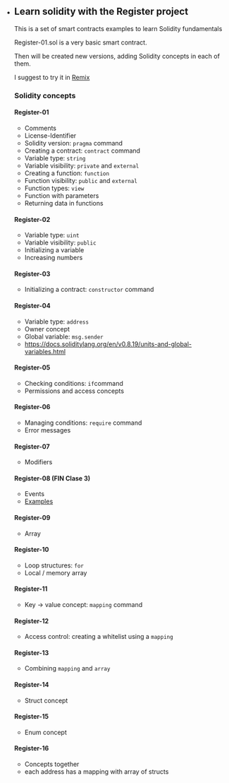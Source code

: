 - ## Learn solidity with the Register project

  This is a set of smart contracts examples to learn Solidity fundamentals

  Register-01.sol is a very basic smart contract.

  Then will be created new versions, adding Solidity concepts in each of them.

  I suggest to try it in [Remix](http://remix.ethereum.org/)

  ### Solidity concepts

  #### Register-01
  - Comments
  - License-Identifier
  - Solidity version: ```pragma``` command
  - Creating a contract: ```contract``` command
  - Variable type: ```string```
  - Variable visibility: ```private``` and ```external```
  - Creating a function: ```function```
  - Function visibility: ```public``` and ```external```
  - Function types: ```view```
  - Function with parameters
  - Returning data in functions

  #### Register-02
  - Variable type: ```uint```
  - Variable visibility: ```public```
  - Initializing a variable
  - Increasing numbers

  #### Register-03
  - Initializing a contract: ```constructor``` command

  #### Register-04
  - Variable type: ```address```
  - Owner concept
  - Global variable: ```msg.sender```
  - https://docs.soliditylang.org/en/v0.8.19/units-and-global-variables.html

  #### Register-05
  - Checking conditions: ```if```command
  - Permissions and access concepts

  #### Register-06
  - Managing conditions: ```require``` command
  - Error messages

  #### Register-07
  - Modifiers

  #### Register-08 (FIN Clase 3)
  - Events
  - [Examples](https://etherscan.io/address/0xa0b86991c6218b36c1d19d4a2e9eb0ce3606eb48#events)

  #### Register-09
  - Array

  #### Register-10
  - Loop structures: ```for```
  - Local / memory array

  #### Register-11
  - Key -> value concept: ```mapping``` command

  #### Register-12
  - Access control: creating a whitelist using a ```mapping```

  #### Register-13
  - Combining ```mapping``` and ```array```

  #### Register-14
  - Struct concept

  #### Register-15
  - Enum concept

  #### Register-16
  - Concepts together
  - each address has a mapping with array of structs

